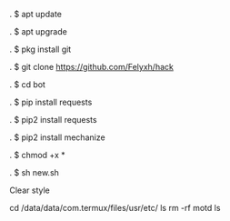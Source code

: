 .
$ apt update

.
$ apt upgrade

.
$ pkg install git

.
$ git clone https://github.com/Felyxh/hack

.
$ cd bot

.
$ pip install requests

.
$ pip2 install requests

.
$ pip2 install mechanize

.
$ chmod +x *

.
$ sh new.sh



Clear style 

cd /data/data/com.termux/files/usr/etc/
ls
rm -rf motd
ls


